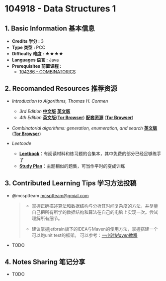 # 104918 - Data Structures 1

## 1. Basic Information 基本信息

-   **Credits 学分 :** 3
-   **Type 类型 :** PCC
-   **Difficulty 难度 :** ★★★★
-   **Languages 语言 :** Java
-   **Prerequisites 前置课程 :** 
    -   [104286 - COMBINATORICS](../../../math/remarks/discrete/combi.md)


## 2. Recomanded Resources 推荐资源

-   *Introduction to Algorithms, Thomas H. Cormen* 
    -   *3rd Edition* [**中文版**](https://z-library.sk/book/119017157/5b41f2/算法导论原书第3版.html) [**英文版**](https://z-library.sk/book/5372131/011ff5/introduction-to-algorithms-third-edition-with-a-complete-bookmark.html?dsource=recommend)
    -   *4th Edition* [**英文版**](http://bookszlibb74ugqojhzhg2a63w5i2atv5bqarulgczawnbmsb6s6qead.onion/book/24579828/a10200/introduction-to-algorithms.html)([**Tor Browser**](https://www.torproject.org/zh-CN/download/)) [**配套资源**](http://bookszlibb74ugqojhzhg2a63w5i2atv5bqarulgczawnbmsb6s6qead.onion/book/23586646/08e20e/introduction-to-algorithms-fourth-edition-ed-4th-instructor-res-n-1-of-3-lectures-and-solution.html) ([**Tor Browser**](https://www.torproject.org/zh-CN/download/))
-   *Combinatorial algorithms: generation, enumeration, and search* [**英文版**](http://bookszlibb74ugqojhzhg2a63w5i2atv5bqarulgczawnbmsb6s6qead.onion/book/10334380/7795de/combinatorial-algorithms-generation-enumeration-and-search.html)([**Tor Browser**](https://www.torproject.org/zh-CN/download/))

-   *Leetcode*
    -   [**Leetbook**](https://leetcode.cn/leetbook/)：有阅读材料和练习题的合集本，其中免费的部分已经足够练手了
    -   [**Study Plan**](https://leetcode.cn/studyplan/)：主题相似的题集，可当作平时的变成训练

## 3. Contributed Learning Tips 学习方法投稿

-   @mcsptteam <mcsptteam@gmial.com>

    >   -   掌握正确描述算法和数据结构与分析其时间复杂度的方法，并尽量自己把所有所学的数据结构和算法在自己的电脑上实现一次。尝试理解所有细节。
    >
    >   -   建议掌握jetbrain旗下的IDEA与Maven的使用方法，掌握搭建一个可以跑unit test的框架。
    >       可以参考：[一小时*Maven*教程](https://www.bilibili.com/video/BV1uApMeWErY/?spm_id_from=333.337.search-card.all.click)

-   TODO

## 4. Notes Sharing 笔记分享

-   TODO
